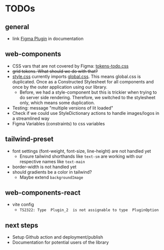 # TODOs

## general
* link [Figma Plugin](https://github.com/lukasoppermann/design-tokens) in documentation

## web-components
* CSS vars that are not covered by Figma: [tokens-todo.css](web-components/src/rootStyles/tokens-todo.css)
* ~~grid tokens. What should we do with that?~~
* [style.css](web-components/src/rootStyles/style.css) currently imports [global.css](web-components/src/internals/baseElement/global.css). This means global.css is duplicated. Once as a Constructed Stylesheet for all components and once by the outer application using our library.
  * Before, we had a style-component but this is trickier when trying to do server side rendering. Therefore, we switched to the stylesheet only, which means some duplication.
* Testing: message "multiple versions of lit loaded"
* Check if we could use StyleDictionary actions to handle images/logos in a streamlined way
* Figma Variables (constraints) to css variables

## tailwind-preset
* font settings (font-weight, font-size, line-height) are not handled yet
  * Ensure tailwind shorthands like `text-sm` are working with our respective names like `text-main`
* border-width is not handled yet
* should gradients be a color in tailwind?
  * Maybe extend `backgroundImage`

## web-components-react
* vite config
  * `TS2322: Type  Plugin_2  is not assignable to type  PluginOption`

## next steps
* Setup Github action and deployment/publish
* Documentation for potential users of the library